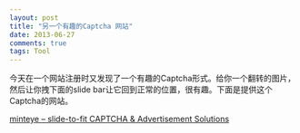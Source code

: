 ```yaml
---
layout: post
title: "另一个有趣的Captcha 网站"
date: 2013-06-27
comments: true
tags: Tool
---
```

<p>今天在一个网站注册时又发现了一个有趣的Captcha形式。给你一个翻转的图片，然后让你拽下面的slide bar让它回到正常的位置，很有趣。下面是提供这个Captcha的网站。</p><p><a href="http://www.minteye.com/">minteye &ndash; slide-to-fit CAPTCHA &amp; Advertisement Solutions</a></p>